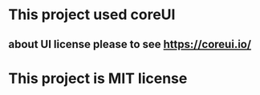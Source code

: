 # This project used coreUI 
## about UI license please to see https://coreui.io/
# This project is MIT license
